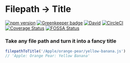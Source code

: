 # Filepath → Title

[![npm version](https://badge.fury.io/js/filepath-to-title.svg)](https://badge.fury.io/js/filepath-to-title)
[![Greenkeeper badge](https://badges.greenkeeper.io/kirkstrobeck/filepath-to-title.svg)](https://greenkeeper.io/)
[![David](https://img.shields.io/david/kirkstrobeck/filepath-to-title.svg)](https://david-dm.org/kirkstrobeck/filepath-to-title)
[![CircleCI](https://circleci.com/gh/kirkstrobeck/filepath-to-title.svg?style=svg)](https://circleci.com/gh/kirkstrobeck/filepath-to-title)
[![Coverage Status](https://coveralls.io/repos/github/kirkstrobeck/filepath-to-title/badge.svg?branch=master)](https://coveralls.io/github/kirkstrobeck/filepath-to-title?branch=master)
[![FOSSA Status](https://app.fossa.io/api/projects/git%2Bgithub.com%2Fkirkstrobeck%2Ffilepath-to-title.svg?type=shield)](https://app.fossa.io/projects/git%2Bgithub.com%2Fkirkstrobeck%2Ffilepath-to-title?ref=badge_shield)

### Take any file path and turn it into a fancy title

```js
filepathToTitle('/Apple/orange-pear/yellow-banana.js')
// 'Apple: Orange Pear: Yellow Banana'
```
